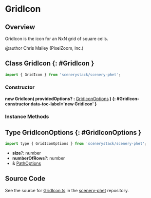 # GridIcon

## Overview

GridIcon is the icon for an NxN grid of square cells.

@author Chris Malley (PixelZoom, Inc.)

## Class GridIcon {: #GridIcon }


```js
import { GridIcon } from 'scenerystack/scenery-phet';
```
### Constructor

#### new GridIcon( providedOptions? : <span style="font-weight: 400;">[GridIconOptions](../scenery-phet/GridIcon.md#GridIconOptions)</span> ) {: #GridIcon-constructor data-toc-label='new GridIcon' }

### Instance Methods





## Type GridIconOptions {: #GridIconOptions }


```js
import type { GridIconOptions } from 'scenerystack/scenery-phet';
```


- **size**?: <span style="color: hsla(calc(var(--md-hue) + 180deg),80%,40%,1);">number</span>
- **numberOfRows**?: <span style="color: hsla(calc(var(--md-hue) + 180deg),80%,40%,1);">number</span>
- &amp; [PathOptions](../scenery/Path.md#PathOptions)




## Source Code

See the source for [GridIcon.ts](https://github.com/phetsims/scenery-phet/blob/main/js/GridIcon.ts) in the [scenery-phet](https://github.com/phetsims/scenery-phet) repository.

